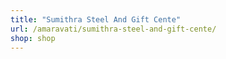 ```yaml
---
title: "Sumithra Steel And Gift Cente"
url: /amaravati/sumithra-steel-and-gift-cente/
shop: shop
---
```

